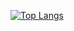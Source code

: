 [![Top Langs](https://github-readme-stats.vercel.app/api/top-langs/?username=konjikicity
)](https://github.com/anuraghazra/github-readme-stats)
